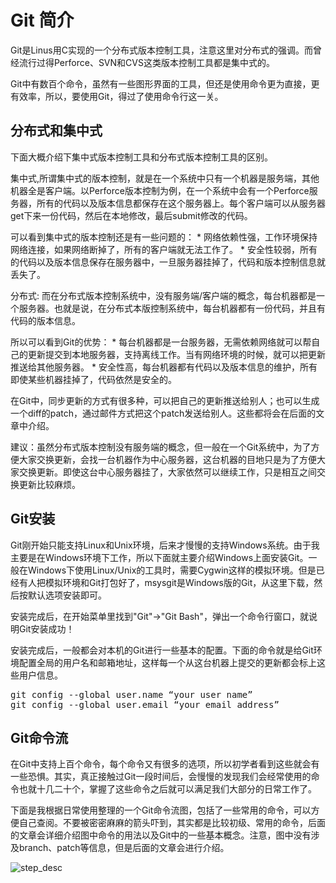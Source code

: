 Git 简介
=========

Git是Linus用C实现的一个分布式版本控制工具，注意这里对分布式的强调。而曾经流行过得Perforce、SVN和CVS这类版本控制工具都是集中式的。

Git中有数百个命令，虽然有一些图形界面的工具，但还是使用命令更为直接，更有效率，所以，要使用Git，得过了使用命令行这一关。

分布式和集中式
----------------

下面大概介绍下集中式版本控制工具和分布式版本控制工具的区别。

集中式,所谓集中式的版本控制，就是在一个系统中只有一个机器是服务端，其他机器全是客户端。以Perforce版本控制为例，在一个系统中会有一个Perforce服务器，所有的代码以及版本信息都保存在这个服务器上。每个客户端可以从服务器get下来一份代码，然后在本地修改，最后submit修改的代码。

可以看到集中式的版本控制还是有一些问题的：
    * 网络依赖性强，工作环境保持网络连接，如果网络断掉了，所有的客户端就无法工作了。
    * 安全性较弱，所有的代码以及版本信息保存在服务器中，一旦服务器挂掉了，代码和版本控制信息就丢失了。

分布式: 而在分布式版本控制系统中，没有服务端/客户端的概念，每台机器都是一个服务器。也就是说，在分布式本版控制系统中，每台机器都有一份代码，并且有代码的版本信息。

所以可以看到Git的优势：
    * 每台机器都是一台服务器，无需依赖网络就可以帮自己的更新提交到本地服务器，支持离线工作。当有网络环境的时候，就可以把更新推送给其他服务器。
    * 安全性高，每台机器都有代码以及版本信息的维护，所有即使某些机器挂掉了，代码依然是安全的。

在Git中，同步更新的方式有很多种，可以把自己的更新推送给别人；也可以生成一个diff的patch，通过邮件方式把这个patch发送给别人。这些都将会在后面的文章中介绍。

建议：虽然分布式版本控制没有服务端的概念，但一般在一个Git系统中，为了方便大家交换更新，会找一台机器作为中心服务器，这台机器的目地只是为了方便大家交换更新。即使这台中心服务器挂了，大家依然可以继续工作，只是相互之间交换更新比较麻烦。

 
Git安装
--------

Git刚开始只能支持Linux和Unix环境，后来才慢慢的支持Windows系统。由于我主要是在Windows环境下工作，所以下面就主要介绍Windows上面安装Git。一般在Windows下使用Linux/Unix的工具时，需要Cygwin这样的模拟环境。但是已经有人把模拟环境和Git打包好了，msysgit是Windows版的Git，从这里下载，然后按默认选项安装即可。

安装完成后，在开始菜单里找到"Git"->"Git Bash"，弹出一个命令行窗口，就说明Git安装成功！

安装完成后，一般都会对本机的Git进行一些基本的配置。下面的命令就是给Git环境配置全局的用户名和邮箱地址，这样每一个从这台机器上提交的更新都会标上这些用户信息。

<pre>
git config --global user.name “your user name”
git config --global user.email “your email address” 
</pre>
 
Git命令流
---------

在Git中支持上百个命令，每个命令又有很多的选项，所以初学者看到这些就会有一些恐惧。其实，真正接触过Git一段时间后，会慢慢的发现我们会经常使用的命令也就十几二十个，掌握了这些命令之后就可以满足我们大部分的日常工作了。

下面是我根据日常使用整理的一个Git命令流图，包括了一些常用的命令，可以方便自己查阅。不要被密密麻麻的箭头吓到，其实都是比较初级、常用的命令，后面的文章会详细介绍图中命令的用法以及Git中的一些基本概念。注意，图中没有涉及branch、patch等信息，但是后面的文章会进行介绍。

![step_desc](#UPLOAD_URL#/images/step_desc_1.png)
